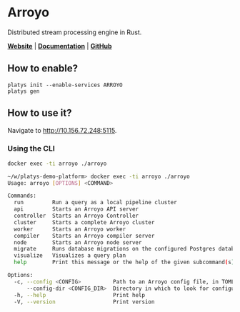 # Arroyo

Distributed stream processing engine in Rust.

**[Website](https://www.arroyo.dev/)** | **[Documentation](https://doc.arroyo.dev/introduction)** | **[GitHub](https://github.com/ArroyoSystems/arroyo)**

## How to enable?

```
platys init --enable-services ARROYO
platys gen
```

## How to use it?

Navigate to <http://10.156.72.248:5115>.

### Using the CLI

```bash
docker exec -ti arroyo ./arroyo
```

```bash
~/w/platys-demo-platform> docker exec -ti arroyo ./arroyo
Usage: arroyo [OPTIONS] <COMMAND>

Commands:
  run         Run a query as a local pipeline cluster
  api         Starts an Arroyo API server
  controller  Starts an Arroyo Controller
  cluster     Starts a complete Arroyo cluster
  worker      Starts an Arroyo worker
  compiler    Starts an Arroyo compiler server
  node        Starts an Arroyo node server
  migrate     Runs database migrations on the configured Postgres database
  visualize   Visualizes a query plan
  help        Print this message or the help of the given subcommand(s)

Options:
  -c, --config <CONFIG>          Path to an Arroyo config file, in TOML or YAML format
      --config-dir <CONFIG_DIR>  Directory in which to look for configuration files
  -h, --help                     Print help
  -V, --version                  Print version
```  
